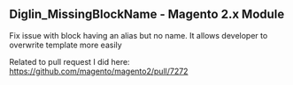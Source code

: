 ## Diglin_MissingBlockName - Magento 2.x Module

Fix issue with block having an alias but no name. It allows developer to overwrite template more easily

Related to pull request I did here: https://github.com/magento/magento2/pull/7272